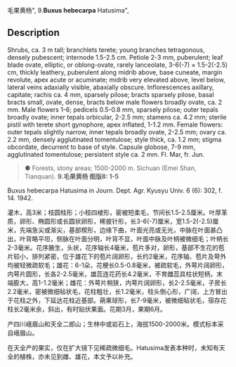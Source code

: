 毛果黄杨",
9.**Buxus hebecarpa** Hatusima",

## Description
Shrubs, ca. 3 m tall; branchlets terete; young branches tetragonous, densely pubescent; internode 1.5-2.5 cm. Petiole 2-3 mm, puberulent; leaf blade ovate, elliptic, or oblong-ovate, rarely lanceolate, 3-6(-7) × 1.5-2(-2.5) cm, thickly leathery, puberulent along midrib above, base cuneate, margin revolute, apex acute or acuminate; midrib very elevated above, level below, lateral veins adaxially visible, abaxially obscure. Inflorescences axillary, capitate; rachis ca. 4 mm, sparsely pilose; bracts sparsely pilose, basal bracts small, ovate, dense, bracts below male flowers broadly ovate, ca. 2 mm. Male flowers 1-6; pedicels 0.5-0.8 mm, sparsely pilose; outer tepals broadly ovate; inner tepals orbicular, 2-2.5 mm; stamens ca. 4.2 mm; sterile pistil with terete short gynophore, apex inflated, 1-1.2 mm. Female flowers: outer tepals slightly narrow, inner tepals broadly ovate, 2-2.5 mm; ovary ca. 2.2 mm, densely agglutinated tomentulose; style thick, ca. 1.2 mm; stigma obcordate, decurrent to base of style. Capsule globose, 7-9 mm, agglutinated tomentulose; persistent style ca. 2 mm. Fl. Mar, fr. Jun.

> ● Forests, stony areas; 1500-2000 m. Sichuan (Emei Shan, Tianquan).
**9.毛果黄杨 图版8: 1-5**

Buxus hebecarpa Hatusima in Journ. Dept. Agr. Kyusyu Univ. 6 (6): 302, f. 14. 1942.

灌木，高3米；枝圆柱形；小枝四棱形，密被短柔毛，节间长1.5-2.5厘米。叶厚革质，卵形、椭圆形或长圆状卵形，稀披针形，长3-6(-7)厘米，宽1.5-2(-2.5)厘米，先端急尖或渐尖，基部楔形，边缘下曲，叶面光亮或无光，中脉在叶面甚凸出，叶背略平坦，侧脉在叶面分明，叶背不显，叶面中脉及叶柄被微细毛；叶柄长2-3毫米。花序腋生，头状，花序轴长4毫米，苞片多对，卵形，基部不生花的苞片较小，排列紧密，位于雄花下的苞片阔卵形，长约2毫米，花序轴、苞片及萼外均被轻微疏软毛；雄花：6-1朵，花梗长0.5-0.8毫米，被疏软毛，外萼片阔卵形，内萼片圆形，长各2-2.5毫米，雄蕊连花药长4.2毫米，不育雌蕊具柱状短柄，末端膨大，高1-1.2毫米；雌花：外萼片稍狭，内萼片阔卵形，长2-2.5毫米，子房长2.2毫米，密被微细毡状毛，花柱粗壮，长1.2毫米，柱头倒心形，广阔，上方冒出于花柱之外，下延达花柱近基部。蒴果球形，长7-9毫米，被微细毡状毛，宿存花柱长2毫米余，斜出，有时贴伏果面。花期3月，果期6月。

产四川峨眉山和天全二郎山；生林中或岩石上，海拔1500-2000米。模式标本采自峨眉山。

在天全产的果实，仅在扩大镜下见稀疏微细毛。Hatusima发表本种时，未知有天全的植株，亦未见到雌、雄花，本文予以补充。
